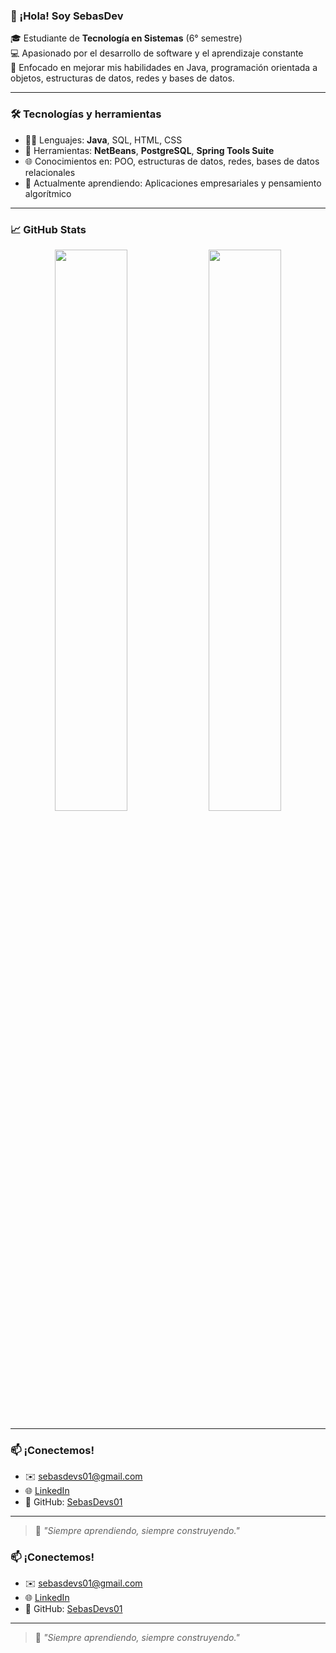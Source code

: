 ### 👋 ¡Hola! Soy SebasDev

🎓 Estudiante de **Tecnología en Sistemas** (6° semestre)  
💻 Apasionado por el desarrollo de software y el aprendizaje constante  
🚀 Enfocado en mejorar mis habilidades en Java, programación orientada a objetos, estructuras de datos, redes y bases de datos.

---

### 🛠 Tecnologías y herramientas

- 👨‍💻 Lenguajes: **Java**, SQL, HTML, CSS
- 🧰 Herramientas: **NetBeans**, **PostgreSQL**, **Spring Tools Suite**
- 🌐 Conocimientos en: POO, estructuras de datos, redes, bases de datos relacionales
- 🧠 Actualmente aprendiendo: Aplicaciones empresariales y pensamiento algorítmico

---

### 📈 GitHub Stats

<p align="center">
  <img src="https://github-readme-stats.vercel.app/api?username=SebasDevs01&show_icons=true&theme=tokyonight" width="48%"/>
  <img src="https://github-readme-streak-stats.herokuapp.com/?user=SebasDevs01&theme=tokyonight" width="48%"/>
</p>

---

### 📫 ¡Conectemos!
- ✉️ sebasdevs01@gmail.com
- 🌐 [LinkedIn](https://www.linkedin.com/in/sebasdevs)
- 📌 GitHub: [SebasDevs01](https://github.com/SebasDevs01)

---

> 🧩 _"Siempre aprendiendo, siempre construyendo."_  

### 📫 ¡Conectemos!
- ✉️ sebasdevs01@gmail.com
- 🌐 [LinkedIn](https://www.linkedin.com/in/sebasdevs)
- 📌 GitHub: [SebasDevs01](https://github.com/SebasDevs01)

---

> 🧩 _"Siempre aprendiendo, siempre construyendo."_  
